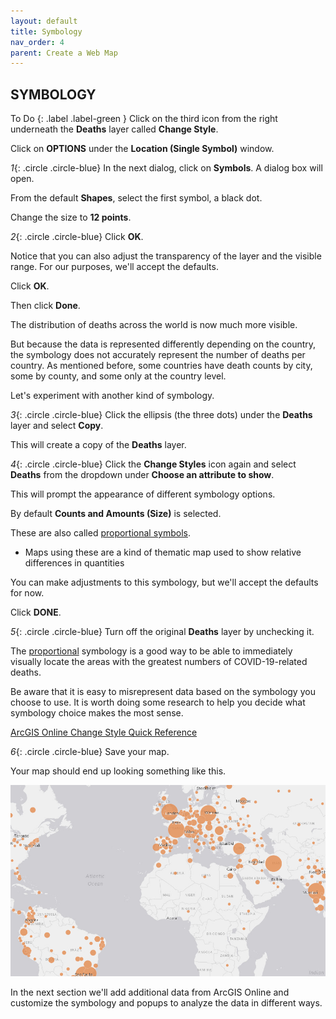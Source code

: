 ```yaml
---
layout: default
title: Symbology
nav_order: 4
parent: Create a Web Map
---
```


## SYMBOLOGY

To Do
{: .label .label-green }
Click on the third icon from the right underneath the **Deaths** layer called **Change Style**.

Click on **OPTIONS** under the **Location (Single Symbol)** window.

*1*{: .circle .circle-blue} In the next dialog, click on **Symbols**.
A dialog box will open.

From the default **Shapes**, select the first symbol, a black dot.

Change the size to **12 points**.

*2*{: .circle .circle-blue} Click **OK**.

Notice that you can also adjust the transparency of the layer and the visible range.
For our purposes, we'll accept the defaults.

Click **OK**.

Then click **Done**.

The distribution of deaths across the world is now much more visible.

But because the data is represented differently depending on the country, the symbology does not accurately represent the number of deaths per country. As mentioned before, some countries have death counts by city, some by county, and some only at the country level.

Let's experiment with another kind of symbology.

*3*{: .circle .circle-blue} Click the ellipsis (the three dots) under the **Deaths** layer and select **Copy**.

This will create a copy of the **Deaths** layer.

*4*{: .circle .circle-blue} Click the **Change Styles** icon again and select **Deaths** from the dropdown under **Choose an attribute to show**.

This will prompt the appearance of different symbology options.

By default **Counts and Amounts (Size)** is selected.

These are also called [proportional symbols](https://pro.arcgis.com/en/pro-app/help/mapping/layer-properties/proportional-symbology.htm).
- Maps using these are a kind of thematic map used to show relative differences in quantities

You can make adjustments to this symbology, but we'll accept the defaults for now.

Click **DONE**.

*5*{: .circle .circle-blue} Turn off the original **Deaths** layer by unchecking it.

The [proportional](http://wiki.gis.com/wiki/index.php/Proportional_symbol_map) symbology is a good way to be able to immediately visually locate the areas with the greatest numbers of COVID-19-related deaths.

Be aware that it is easy to misrepresent data based on the symbology you choose to use. It is worth doing some research to help you decide what symbology choice makes the most sense.

[ArcGIS Online Change Style Quick Reference](https://doc.arcgis.com/en/arcgis-online/create-maps/change-style.htm)

*6*{: .circle .circle-blue} Save your map.

Your map should end up looking something like this. 

![propSymb.png](../images/propSymb.png)

In the next section we'll add additional data from ArcGIS Online and customize the symbology and popups to analyze the data in different ways.
